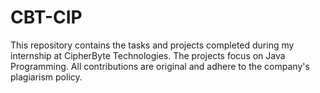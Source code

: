 # CBT-CIP
This repository contains the tasks and projects completed during my internship at CipherByte Technologies. The projects focus on Java Programming. All contributions are original and adhere to the company's plagiarism policy. 

